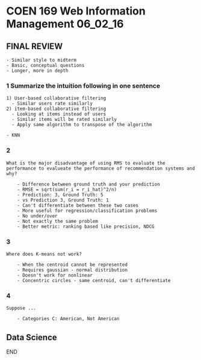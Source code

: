 # COEN 169 Web Information Management 06_02_16

## FINAL REVIEW

    - Similar style to midterm
    - Basic, conceptual questions
    - Longer, more in depth

### 1 Summarize the intuition following in one sentence

    1) User-based collaborative filtering
      - Similar users rate similarly
    2) item-based collaborative filtering
      - Looking at items instead of users
      - Similar items will be rated similarly
      - Apply same algorithm to transpose of the algorithm

    - KNN

### 2

    What is the major disadvantage of using RMS to evaluate the performance to evalueate the performance of recommendation systems and why?

        - Difference between ground truth and your prediction
        - RMSE = sqrt(sum(r_i = r_i_hat)^2/n)
        - Prediction: 3, Ground Truth: 5
        - vs Prediction 3, Ground Truth: 1
        - Can't differentiate between these two cases
        - More useful for regression/classification problems
        - No under/over
        - Not exactly the same problem
        - Better metric: ranking based like precision, NDCG

### 3

    Where does K-means not work?

        - When the centroid cannot be represented
        - Requires gaussian - normal distribution
        - Doesn't work for nonlinear
        - Concentric circles - same centroid, can't differentiate

### 4

    Suppose ...

        - Categories C: American, Not American

## Data Science



END
